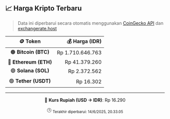 

<!-- HARGA_KRIPTO -->
## 📈 Harga Kripto Terbaru

> Data ini diperbarui secara otomatis menggunakan [CoinGecko API](https://www.coingecko.com/) dan [exchangerate.host](https://exchangerate.host/)

<div align="center">

| 🪙 Token | 💰 Harga (IDR) |
|:------:|---------------:|
| 🟠 **Bitcoin (BTC)**   | Rp 1.710.646.763 |
| 🔵 **Ethereum (ETH)**  | Rp 41.379.260 |
| 🟣 **Solana (SOL)**    | Rp 2.372.562 |
| 🟢 **Tether (USDT)**   | Rp 16.302 |

---

💱 **Kurs Rupiah (USD → IDR)**: Rp 16.290

🕒 <sub>Terakhir diperbarui: 14/6/2025, 20.33.05</sub>

</div>
<!-- /HARGA_KRIPTO -->